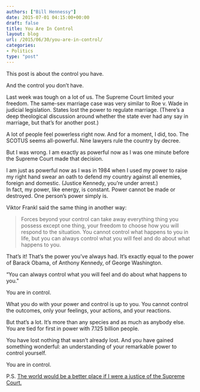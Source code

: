 ```yaml
---
authors: ["Bill Hennessy"]
date: 2015-07-01 04:15:00+00:00
draft: false
title: You Are In Control
layout: blog
url: /2015/06/30/you-are-in-control/
categories:
- Politics
type: "post"
---
```


This post is about the control you have.

And the control you don’t have.

Last week was tough on a lot of us. The Supreme Court limited your freedom. The same-sex marriage case was very similar to Roe v. Wade in judicial legislation. States lost the power to regulate marriage. (There’s a deep theological discussion around whether the state ever had any say in marriage, but that’s for another post.)

A lot of people feel powerless right now. And for a moment, I did, too. The SCOTUS seems all-powerful. Nine lawyers rule the country by decree.

But I was wrong. I am exactly as powerful now as I was one minute before the Supreme Court made that decision.

I am just as powerful now as I was in 1984 when I used my power to raise my right hand swear an oath to defend my country against all enemies, foreign and domestic. (Justice Kennedy, you’re under arrest.)  
In fact, my power, like energy, is constant. Power cannot be made or destroyed. One person’s power simply is.

Viktor Frankl said the same thing in another way:  




> Forces beyond your control can take away everything thing you possess except one thing, your freedom to choose how you will respond to the situation. You cannot control what happens to you in life, but you can always control what you will feel and do about what happens to you.



That’s it! That’s the power you’ve always had. It’s exactly equal to the power of Barack Obama, of Anthony Kennedy, of George Washington.

“You can always control what you will feel and do about what happens to you."

You are in control.

What you do with your power and control is up to you. You cannot control the outcomes, only your feelings, your actions, and your reactions.

But that’s a lot. It’s more than any species and as much as anybody else. You are tied for first in power with 7.125 billion people.

You have lost nothing that wasn’t already lost. And you have gained something wonderful: an understanding of your remarkable power to control yourself.

You are in control.

P.S. [The world would be a better place if I were a justice of the Supreme Court.](https://hennessysview.com/2013/06/25/how-i-would-vote-on-gay-marriage-cases/)
